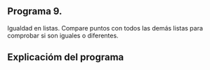 ## Programa 9.
Igualdad en listas. Compare puntos con todos las demás listas para comprobar si son iguales o diferentes.

## Explicacióm del programa

